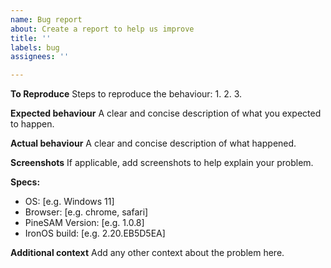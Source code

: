 ```yaml
---
name: Bug report
about: Create a report to help us improve
title: ''
labels: bug
assignees: ''

---
```


**To Reproduce**
Steps to reproduce the behaviour:
1. 
2.
3.

**Expected behaviour**
A clear and concise description of what you expected to happen.

**Actual behaviour**
A clear and concise description of what happened.

**Screenshots**
If applicable, add screenshots to help explain your problem.

**Specs:**
 - OS: [e.g. Windows 11]
 - Browser: [e.g. chrome, safari]
 - PineSAM Version: [e.g. 1.0.8]
 - IronOS build: [e.g. 2.20.EB5D5EA]

**Additional context**
Add any other context about the problem here.
